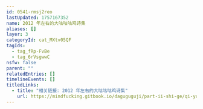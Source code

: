 ```yaml
---
id: 0541-rmsj2reo
lastUpdated: 1757167352
name: 2012 年左右的大咕咕咕鸡诗集
aliases: []
layer: 3
categoryId: cat_MXtv05QF
tagIds:
  - tag_fRp-FvBe
  - tag_6rVsgwwC
nsfw: false
parent: ""
relatedEntries: []
timelineEvents: []
titledLinks:
  - title: "相关链接: 2012 年左右的大咕咕咕鸡诗集"
    url: https://mindfucking.gitbook.io/daguguguji/part-ii-shi-ge/qi-yue
---
```


